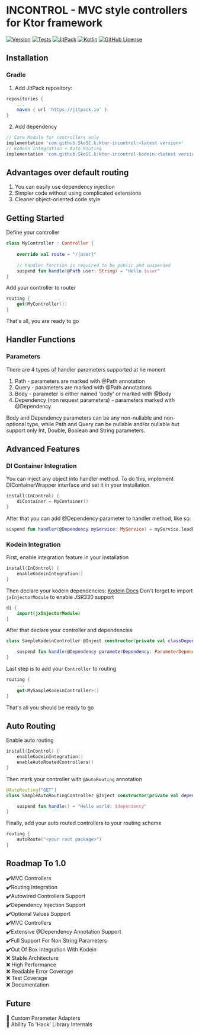# INCONTROL - MVC style controllers for Ktor framework
[![Version](https://img.shields.io/badge/version-indev-green)]()
[![Tests](https://github.com/SkoSC/ktor-incontrol/workflows/Tests/badge.svg)]()
[![JitPack](https://jitpack.io/v/SkoSC/ktor-incontrol.svg)](https://jitpack.io/#SkoSC/ktor-incontrol)
[![Kotlin](https://img.shields.io/badge/kotlin-1.4.10-blue.svg?logo=kotlin)](http://kotlinlang.org)
[![GitHub License](https://img.shields.io/badge/license-Apache%20License%202.0-blue.svg?style=flat)](http://www.apache.org/licenses/LICENSE-2.0)

## Installation
### Gradle
1. Add JitPack repository:
```groovy
repositories {
    ...
    maven { url 'https://jitpack.io' }
}
```
2. Add dependency
```groovy
// Core Module for controllers only
implementation 'com.github.SkoSC.k:ktor-incontrol:<latest version>'
// Kodein Integration + Auto Routing
implementation 'com.github.SkoSC.k:ktor-incontrol-kodein:<latest version>'
```

## Advantages over default routing
1. You can easily use dependency injection
2. Simpler code without using complicated extensions
3. Cleaner object-oriented code style

## Getting Started
Define your controller
```kotlin
class MyController : Controller {
    
    override val route = "/{user}"
    
    // handler function is required to be public and suspended
    suspend fun handle(@Path user: String) = "Hello $user"
}
```
Add your controller to router
```kotlin
routing {
    get(MyController())
}
```
That's all, you are ready to go

## Handler Functions
### Parameters
There are 4 types of handler parameters supported at he monent
1. Path - parameters are marked with @Path annotation
2. Query - parameters are marked with @Path annotations
3. Body - parameter is either named 'body' or marked with @Body
4. Dependency (non request parameters) - parameters marked with @Dependency

Body and Dependency parameters can be any non-nullable and non-optional type, while
Path and Query can be nullable and/or nullable but support only Int, Double, Boolean and String parameters.

## Advanced Features
### DI Container Integration
You can inject any object into handler method.
To do this, implement DIContainerWrapper interface and set it in your installation.
```kotlin
install(InControl) {
    diContainer = MyContainer()
}
```
After that you can add @Dependency parameter to handler method, like so:
```kotlin
suspend fun handler(@Dependency myService: MyService) = myService.loadData() 
```
### Kodein Integration
First, enable integration feature in your installation
```kotlin
install(InControl) {
    enableKodeinIntegration()
}
```
Then declare your kodein dependencies: [Kodein Docs](https://docs.kodein.org/kodein-di/7.2/framework/ktor.html)
Don't forget to import `jxInjectorModule` to enable JSR330 support
```kotlin
di {
    import(jxInjectorModule)
}
```
After that declare your controller and dependencies
```kotlin
class SampleKodeinController @Inject constructor(private val classDependency: ClassDependency) : Controller {

    suspend fun handle(@Dependency parameterDependency: ParameterDependency, @Dependency call: ApplicationCall) = ...
}
```
Last step is to add your `Controller` to routing
```kotlin
routing {
    ...
    get<MySampleKodeinController>()
}
```
That's all you should be ready to go

## Auto Routing
Enable auto routing
```kotlin
install(InControl) {
    enableKodeinIntegration()
    enableAutoRoutedControllers()
}
```
Then mark your controller with `@AutoRouting` annotation
```kotlin
@AutoRouting("GET")
class SampleAutoRoutingController @Inject constructor(private val dependency: SampleDependency): Controller {

    suspend fun handle() = "Hello world: $dependency"
}
```
Finally, add your auto routed controllers to your routing scheme
```kotlin
routing {
    autoRoute("<your root package>")
}
```

## Roadmap To 1.0
✔️MVC Controllers  
✔️Routing Integration  
✔️Autowired Controllers Support  
✔️Dependency Injection Support  
✔️Optional Values Support  
✔️MVC Controllers  
✔️Extensive @Dependency Annotation Support  
✔️Full Support For Non String Parameters  
✔️Out Of Box Integration With Kodein  
❌   Stable Architecture  
❌   High Performance    
❌   Readable Error Coverage    
❌   Test Coverage  
❌   Documentation  

## Future
🚀   Custom Parameter Adapters  
🚀   Ability To 'Hack' Library Internals  

[Kodein Docs]: https://docs.kodein.org/kodein-di/7.2/framework/ktor.html